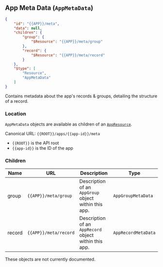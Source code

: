 ## App Meta Data (``AppMetaData``)

```json
{
	"id": "{{APP}}/meta",
	"data": null,
	"children": {
		"group": {
			"$Resource": "{{APP}}/meta/group"
		},
		"record": {
			"$Resource": "{{APP}}/meta/record"
		}
	},
	"$type": [
		"Resource",
		"AppMetaData"
	]
}
```

Contains metadata about the app's records & groups, detailing the structure of a record.

### Location

``AppMetaData`` objects are available as children of an [``AppResource``](#app-appresource).

Canonical URL: ``{{ROOT}}/apps/{{app-id}}/meta``

* ``{{ROOT}}`` is the API root
* ``{{app-id}}`` is the ID of the app

### Children

Name | URL | Description | Type
---- | ------------- | ----------- | ----
group | ``{{APP}}/meta/group`` | Description of an ``AppGroup`` object within this app. | ``AppGroupMetaData``
record | ``{{APP}}/meta/record`` | Description of an ``AppRecord`` object within this app. | ``AppRecordMetaData``

<span class='warning'>These objects are not currently documented.</span>
